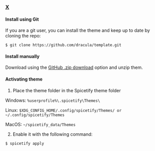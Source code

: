 ### [X](http://link-to-x.com)

#### Install using Git

If you are a git user, you can install the theme and keep up to date by cloning the repo:

    $ git clone https://github.com/dracula/template.git

#### Install manually

Download using the [GitHub .zip download](https://github.com/dracula/template/archive/master.zip) option and unzip them.

#### Activating theme

1. Place the theme folder in the Spicetify theme folder

Windows: `%userprofile%\.spicetify\Themes\`

Linux: `$XDG_CONFIG_HOME/.config/spicetify/Themes/ or ~/.config/spicetify/Themes`

MacOS: `~/spicetify_data/Themes`

2. Enable it with the following command:

```$ spicetify apply```